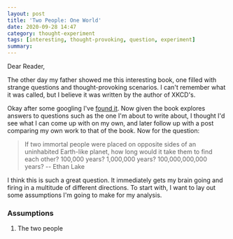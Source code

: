 ```yaml
---
layout: post
title: 'Two People: One World'
date: 2020-09-28 14:47
category: thought-experiment
tags: [interesting, thought-provoking, question, experiment]
summary: 
---
```


Dear Reader,

The other day my father showed me this interesting book, one filled with strange questions and thought-provoking scenarios. I can't remember what it was called, but I believe it was written by the author of XKCD's.

Okay after some googling I've [found it](https://en.wikipedia.org/wiki/What_If%3F_(book)). Now given the book explores answers to questions such as the one I'm about to write about, I thought I'd see what I can come up with on my own, and later follow up with a post comparing my own work to that of the book. Now for the question: 

> If two immortal people were placed on opposite sides of an uninhabited Earth-like planet, how long would it take them to find each other? 100,000 years? 1,000,000 years? 100,000,000,000 years? -- Ethan Lake

I think this is such a great question. It immediately gets my brain going and firing in a multitude of different directions. To start with, I want to lay out some assumptions I'm going to make for my analysis.

### Assumptions

1. The two people